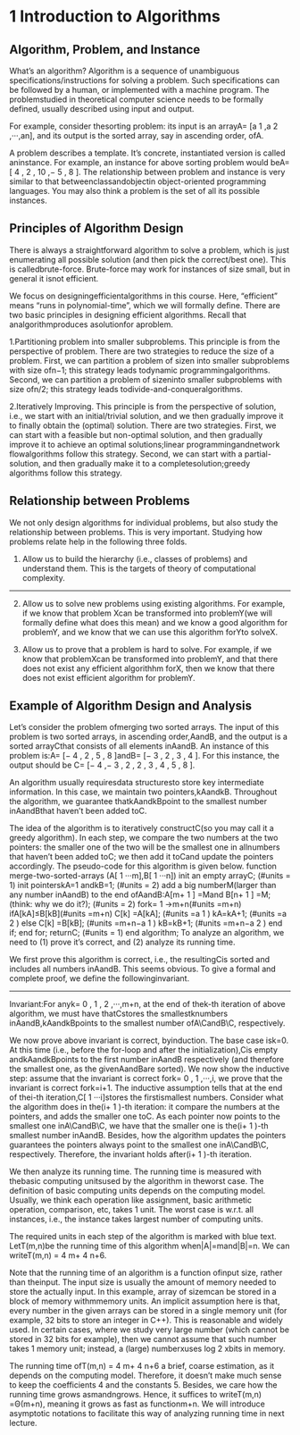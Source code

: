 # 1 Introduction to Algorithms 

## Algorithm, Problem, and Instance 

What’s an algorithm? Algorithm is a sequence of unambiguous specifications/instructions for solving a problem. Such specifications can be followed by a human, or implemented with a machine program. The problemstudied in theoretical computer science needs to be formally defined, usually described using input and output. 

For example, consider thesorting problem: its input is an arrayA= [a 1 ,a 2 ,···,an], and its output is the sorted array, say in ascending order, ofA. 

A problem describes a template. It’s concrete, instantiated version is called aninstance. For example, an instance for above sorting problem would beA= [ 4 , 2 , 10 ,− 5 , 8 ]. The relationship between problem and instance is very similar to that betweenclassandobjectin object-oriented programming languages. You may also think a problem is the set of all its possible instances. 

## Principles of Algorithm Design 

There is always a straightforward algorithm to solve a problem, which is just enumerating all possible solution (and then pick the correct/best one). This is calledbrute-force. Brute-force may work for instances of size small, but in general it isnot efficient. 

We focus on designingefficientalgorithms in this course. Here, “efficient” means “runs in polynomial-time”, which we will formally define. There are two basic principles in designing efficient algorithms. Recall that analgorithmproduces asolutionfor aproblem. 

 1.Partitioning problem into smaller subproblems. This principle is from the perspective of problem. There are two strategies to reduce the size of a problem. First, we can partition a problem of sizen into smaller subproblems with size ofn−1; this strategy leads todynamic programmingalgorithms. Second, we can partition a problem of sizeninto smaller subproblems with size ofn/2; this strategy leads todivide-and-conqueralgorithms. 

 2.Iteratively Improving. This principle is from the perspective of solution, i.e., we start with an initial/trivial solution, and we then gradually improve it to finally obtain the (optimal) solution. There are two strategies. First, we can start with a feasible but non-optimal solution, and then gradually improve it to achieve an optimal solutions;linear programmingandnetwork flowalgorithms follow this strategy. Second, we can start with a partial-solution, and then gradually make it to a completesolution;greedy algorithms follow this strategy. 

## Relationship between Problems 

We not only design algorithms for individual problems, but also study the relationship between problems. This is very important. Studying how problems relate help in the following three folds. 

1. Allow us to build the hierarchy (i.e., classes of problems) and understand them. This is the targets of     theory of computational complexity. 

---

2. Allow us to solve new problems using existing algorithms. For example, if we know that problem     Xcan be transformed into problemY(we will formally define what does this mean) and we know a     good algorithm for problemY, and we know that we can use this algorithm forYto solveX. 

3. Allow us to prove that a problem is hard to solve. For example, if we know that problemXcan be     transformed into problemY, and that there does not exist any efficient algorithhm forX, then we know     that there does not exist efficient algorithm for problemY. 

## Example of Algorithm Design and Analysis 

Let’s consider the problem ofmerging two sorted arrays. The input of this problem is two sorted arrays, in ascending order,AandB, and the output is a sorted arrayCthat consists of all elements inAandB. An instance of this problem is:A= [− 4 , 2 , 5 , 8 ]andB= [− 3 , 2 , 3 , 4 ]. For this instance, the output should be C= [− 4 ,− 3 , 2 , 2 , 3 , 4 , 5 , 8 ]. 

 An algorithm usually requiresdata structuresto store key intermediate information. In this case, we maintain two pointers,kAandkB. Throughout the algorithm, we guarantee thatkAandkBpoint to the smallest number inAandBthat haven’t been added toC. 

 The idea of the algorithm is to iteratively constructC(so you may call it a greedy algorithm). In each step, we compare the two numbers at the two pointers: the smaller one of the two will be the smallest one in allnumbers that haven’t been added toC; we then add it toCand update the pointers accordingly. The pseudo-code for this algorithm is given below. function merge-two-sorted-arrays (A[ 1 ···m],B[ 1 ···n]) init an empty arrayC; (#units = 1) init pointerskA=1 andkB=1; (#units = 2) add a big numberM(larger than any number inAandB) to the end ofAandB:A[m+ 1 ] =Mand B[n+ 1 ] =M; (think: why we do it?); (#units = 2) fork= 1 →m+n(#units =m+n) ifA[kA]≤B[kB](#units =m+n) C[k] =A[kA]; (#units =a 1 ) kA=kA+1; (#units =a 2 ) else C[k] =B[kB]; (#units =m+n−a 1 ) kB=kB+1; (#units =m+n−a 2 ) end if; end for; returnC; (#units = 1) end algorithm; To analyze an algorithm, we need to (1) prove it’s correct, and (2) analyze its running time. 

 We first prove this algorithm is correct, i.e., the resultingCis sorted and includes all numbers inAandB. This seems obvious. To give a formal and complete proof, we define the followinginvariant. 

---

Invariant:For anyk= 0 , 1 , 2 ,···,m+n, at the end of thek-th iteration of above algorithm, we must have thatCstores the smallestknumbers inAandB,kAandkBpoints to the smallest number ofA\CandB\C, respectively. 

We now prove above invariant is correct, byinduction. The base case isk=0. At this time (i.e., before the for-loop and after the initialization),Cis empty andkAandkBpoints to the first number inAandB respectively (and therefore the smallest one, as the givenAandBare sorted). We now show the inductive step: assume that the invariant is correct fork= 0 , 1 ,···,i, we prove that the invariant is correct fork=i+1. The inductive assumption tells that at the end of thei-th iteration,C[ 1 ···i]stores the firstismallest numbers. Consider what the algorithm does in the(i+ 1 )-th iteration: it compare the numbers at the pointers, and adds the smaller one toC. As each pointer now points to the smallest one inA\CandB\C, we have that the smaller one is the(i+ 1 )-th smallest number inAandB. Besides, how the algorithm updates the pointers guarantees the pointers always point to the smallest one inA\CandB\C, respectively. Therefore, the invariant holds after(i+ 1 )-th iteration. 

We then analyze its running time. The running time is measured with thebasic computing unitsused by the algorithm in theworst case. The definition of basic computing units depends on the computing model. Usually, we think each operation like assignment, basic arithmetic operation, comparison, etc, takes 1 unit. The worst case is w.r.t. all instances, i.e., the instance takes largest number of computing units. 

The required units in each step of the algorithm is marked with blue text. LetT(m,n)be the running time of this algorithm when|A|=mand|B|=n. We can writeT(m,n) = 4 m+ 4 n+6. 

Note that the running time of an algorithm is a function ofinput size, rather than theinput. The input size is usually the amount of memory needed to store the actually input. In this example, array of sizemcan be stored in a block of memory withmmemory units. An implicit assumption here is that, every number in the given arrays can be stored in a single memory unit (for example, 32 bits to store an integer in C++). This is reasonable and widely used. In certain cases, where we study very large number (which cannot be stored in 32 bits for example), then we cannot assume that such number takes 1 memory unit; instead, a (large) numberxuses log 2 xbits in memory. 

The running time ofT(m,n) = 4 m+ 4 n+6 a brief, coarse estimation, as it depends on the computing model. Therefore, it doesn’t make much sense to keep the coefficients 4 and the constants 5. Besides, we care how the running time grows asmandngrows. Hence, it suffices to writeT(m,n) =Θ(m+n), meaning it grows as fast as functionm+n. We will introduce asymptotic notations to facilitate this way of analyzing running time in next lecture. 


